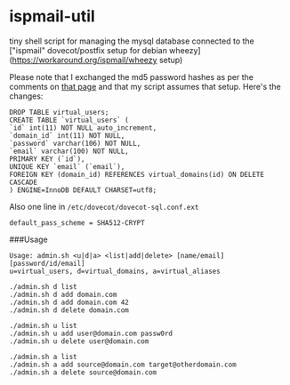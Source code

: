# ispmail-util
tiny shell script for managing the mysql database connected to the ["ispmail" dovecot/postfix setup for debian wheezy](https://workaround.org/ispmail/wheezy setup)

Please note that I exchanged the md5 password hashes as per the comments on [that page](https://workaround.org/ispmail/wheezy/preparing-the-database) and that my script assumes that setup. Here's the changes:
```
DROP TABLE virtual_users;
CREATE TABLE `virtual_users` (
`id` int(11) NOT NULL auto_increment,
`domain_id` int(11) NOT NULL,
`password` varchar(106) NOT NULL,
`email` varchar(100) NOT NULL,
PRIMARY KEY (`id`),
UNIQUE KEY `email` (`email`),
FOREIGN KEY (domain_id) REFERENCES virtual_domains(id) ON DELETE CASCADE
) ENGINE=InnoDB DEFAULT CHARSET=utf8;
```
Also one line in ``/etc/dovecot/dovecot-sql.conf.ext``
```
default_pass_scheme = SHA512-CRYPT
```

###Usage
```
Usage: admin.sh <u|d|a> <list|add|delete> [name/email] [password/id/email]
u=virtual_users, d=virtual_domains, a=virtual_aliases

./admin.sh d list
./admin.sh d add domain.com
./admin.sh d add domain.com 42
./admin.sh d delete domain.com

./admin.sh u list
./admin.sh u add user@domain.com passw0rd
./admin.sh u delete user@domain.com

./admin.sh a list
./admin.sh a add source@domain.com target@otherdomain.com
./admin.sh a delete source@domain.com
```
